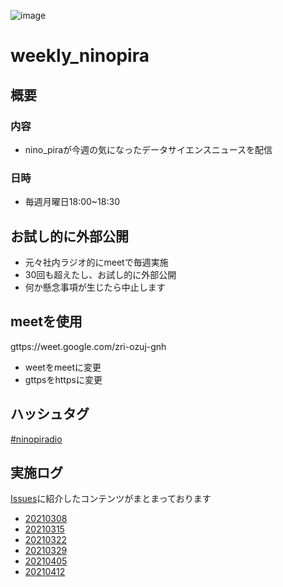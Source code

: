 ![image](https://user-images.githubusercontent.com/17809221/112240577-ea0d1200-8c8b-11eb-9422-648e132a88cd.png)

# weekly_ninopira

## 概要

### 内容
- nino_piraが今週の気になったデータサイエンスニュースを配信

### 日時
- 毎週月曜日18:00~18:30


## お試し的に外部公開
- 元々社内ラジオ的にmeetで毎週実施
- 30回も超えたし、お試し的に外部公開
- 何か懸念事項が生じたら中止します

## meetを使用
 gttps://weet.google.com/zri-ozuj-gnh
 
- weetをmeetに変更
- gttpsをhttpsに変更


## ハッシュタグ
[#ninopiradio](https://twitter.com/hashtag/ninopiradio?src=hashtag_click)





## 実施ログ

[Issues](https://github.com/ninopira/weekly_ninopira/issues)に紹介したコンテンツがまとまっております

- [20210308](https://github.com/ninopira/weekly_ninopira/issues/1)
- [20210315](https://github.com/ninopira/weekly_ninopira/issues/2)
- [20210322](https://github.com/ninopira/weekly_ninopira/issues/3)
- [20210329](https://github.com/ninopira/weekly_ninopira/issues/4)
- [20210405](https://github.com/ninopira/weekly_ninopira/issues/5)
- [20210412](https://github.com/ninopira/weekly_ninopira/issues/6)

